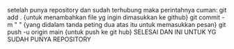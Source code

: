 setelah punya repository dan sudah terhubung maka perintahnya cuman:
git add .                   {untuk menambahkan file yg ingin dimasukkan ke github}
git commit -m " "           {yang didalam tanda peting dua atas itu untuk memasukkan pesan}
git push -u origin main     {untuk push ke git hub}
SELESAI DAN INI UNTUK YG SUDAH PUNYA REPOSITORY
